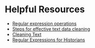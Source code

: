 # Helpful Resources

* [Regular expression operations](https://docs.python.org/3/library/re.html)
* [Steps for effective text data cleaning](https://www.analyticsvidhya.com/blog/2014/11/text-data-cleaning-steps-python/)
* [Cleaning Text](https://chrisalbon.com/python/basics/cleaning_text/)
* [Regular Expressions for Historians](http://stanford.edu/~risi/tutorials/regex.html)
